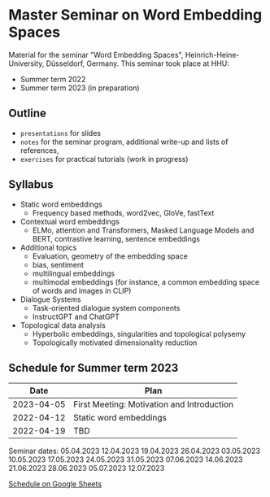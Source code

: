 # Master Seminar on Word Embedding Spaces

Material for the seminar "Word Embedding Spaces", Heinrich-Heine-University, Düsseldorf, Germany.
This seminar took place at HHU:

- Summer term 2022
- Summer term 2023 (in preparation)

## Outline

- `presentations` for slides
- `notes` for the seminar program, additional write-up and lists of references,
- `exercises` for practical tutorials (work in progress)

## Syllabus

- Static word embeddings
  - Frequency based methods, word2vec, GloVe, fastText
- Contextual word embeddings
  - ELMo, attention and Transformers, Masked Language Models and BERT, contrastive learning, sentence embeddings
- Additional topics
  - Evaluation, geometry of the embedding space
  - bias, sentiment
  - multilingual embeddings
  - multimodal embeddings (for instance, a common embedding space of words and images in CLIP)
- Dialogue Systems
  - Task-oriented dialogue system components
  - InstructGPT and ChatGPT
- Topological data analysis
  - Hyperbolic embeddings, singularities and topological polysemy
  - Topologically motivated dimensionality reduction

## Schedule for Summer term 2023

| Date          	| Plan         |
| ------------- 	| ------------- |
| 2023-04-05     	| First Meeting: Motivation and Introduction |
| 2022-04-12		| Static word embeddings  |
| 2022-04-19		| TBD  |

Seminar dates: 
05.04.2023 12.04.2023 19.04.2023 26.04.2023 03.05.2023 10.05.2023 17.05.2023 24.05.2023 31.05.2023 07.06.2023 14.06.2023 21.06.2023 28.06.2023 05.07.2023 12.07.2023

[Schedule on Google Sheets](https://docs.google.com/spreadsheets/d/1V-d-QuJIUniPq9q-Xviu_TdLZHlW_xzBTqhDX_lIG9w/edit?usp=sharing)
